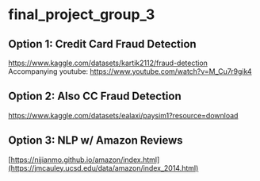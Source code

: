 # final_project_group_3

## Option 1: Credit Card Fraud Detection
https://www.kaggle.com/datasets/kartik2112/fraud-detection
Accompanying youtube:
https://www.youtube.com/watch?v=M_Cu7r9gik4

## Option 2: Also CC Fraud Detection
https://www.kaggle.com/datasets/ealaxi/paysim1?resource=download

## Option 3: NLP w/ Amazon Reviews
[https://nijianmo.github.io/amazon/index.html](https://jmcauley.ucsd.edu/data/amazon/index_2014.html)
